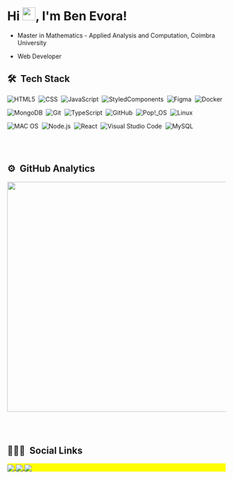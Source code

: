 <h1 align="left">Hi <img src="https://raw.githubusercontent.com/kaueMarques/kaueMarques/master/hi.gif" width="30px">, I'm Ben Evora!</h1>


- Master in Mathematics - Applied Analysis and Computation, Coimbra University
  
- Web Developer 



## 🛠 &nbsp;Tech Stack
![HTML5](https://img.shields.io/badge/-HTML5-222222?style=flat&logo=html5)&nbsp;
![CSS](https://img.shields.io/badge/-CSS-222222?style=flat&logo=CSS3&logoColor=1572B6)&nbsp;
![JavaScript](https://img.shields.io/badge/-JavaScript-222222?style=flat&logo=javascript)&nbsp;
![StyledComponents](https://img.shields.io/badge/-StyledComponents-222222?style=flat&logo=styled-components)&nbsp;
![Figma](https://img.shields.io/badge/-Figma-222222?style=flat&logo=Figma)&nbsp;
![Docker](https://img.shields.io/badge/-Docker-222222?style=flat&logo=Docker)&nbsp;

![MongoDB](https://img.shields.io/badge/-MongoDB-222222?style=flat&logo=mongodb)&nbsp;
![Git](https://img.shields.io/badge/-Git-222222?style=flat&logo=git&logoColor=F05032)&nbsp;
![TypeScript](https://img.shields.io/badge/-TypeScript-222222?style=flat&logo=typescript)&nbsp;
![GitHub](https://img.shields.io/badge/-GitHub-222222?style=flat&logo=github)&nbsp;
![Pop!_OS](https://img.shields.io/badge/Pop!_OS-222222?style=flat&logo=Pop!_OS&logoColor=48B9C7)&nbsp;
![Linux](https://img.shields.io/badge/-Linux-222222?style=flat&logo=linux)&nbsp;

![MAC OS](https://img.shields.io/badge/mac%20os-222222?style=flat&logo=apple&logoColor=white)&nbsp;
![Node.js](https://img.shields.io/badge/-Node.js-222222?style=flat&logo=node.js)&nbsp;
![React](https://img.shields.io/badge/-React-222222?style=flat&logo=React)&nbsp;
![Visual Studio Code](https://img.shields.io/badge/-Visual%20Studio%20Code-222222?style=flat&logo=visual-studio-code&logoColor=007ACC)&nbsp;
![MySQL](https://img.shields.io/badge/MySQL-222222?style=flat&logo=mysql&logoColor=007ACC)&nbsp;

<br><br>

## ⚙️ &nbsp;GitHub Analytics

<img width="530em" src="https://github-readme-stats.vercel.app/api/top-langs/?username=benevora&layout=compact&theme=vision-friendly-dark"/>

<br><br>

## 👨🏽‍🦲 &nbsp;Social Links
<p align="left" style="background:yellow">
  <a href="https://github.com/benevora" alt="GitHub">
    <img align="center" src="https://img.shields.io/badge/-benevora-222222?style=flat-square&logo=Github&logoColor=white" />
  </a>
  <a href="https://www.linkedin.com/in/ben-evora-26a385207/" alt="LinkedIn">
    <img align="center" src="https://img.shields.io/badge/-benevora-222222?style=flat-square&logo=Linkedin&logoColor=white" />
  </a>
  <a href="https://www.instagram.com/benevora/" alt="Instagram">
    <img align="center" src="https://img.shields.io/badge/-benevora-222222?style=flat&logo=instagram" />
  </a>
</p>
